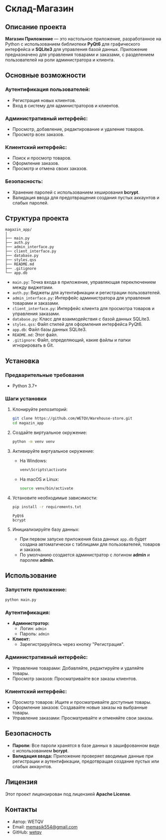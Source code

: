 # Склад-Магазин

## Описание проекта
**Магазин Приложение** — это настольное приложение, разработанное на Python с использованием библиотеки **PyQt6** для графического интерфейса и **SQLite3** для управления базой данных. Приложение предназначено для управления товарами и заказами, с разделением пользователей на роли администратора и клиента.

## Основные возможности

### Аутентификация пользователей:
- Регистрация новых клиентов.
- Вход в систему для администраторов и клиентов.

### Административный интерфейс:
- Просмотр, добавление, редактирование и удаление товаров.
- Просмотр всех заказов.

### Клиентский интерфейс:
- Поиск и просмотр товаров.
- Оформление заказов.
- Просмотр и отмена своих заказов.

### Безопасность:
- Хранение паролей с использованием хеширования **bcrypt**.
- Валидация ввода для предотвращения создания пустых аккаунтов и слабых паролей.

## Структура проекта

```
magazin_app/
│
├── main.py
├── auth.py
├── admin_interface.py
├── client_interface.py
├── database.py
├── styles.qss
├── README.md
├── .gitignore
└── app.db
```

- `main.py`: Точка входа в приложение, управляющая переключением между виджетами.
- `auth.py`: Виджеты для аутентификации и регистрации пользователей.
- `admin_interface.py`: Интерфейс администратора для управления товарами и заказами.
- `client_interface.py`: Интерфейс клиента для просмотра товаров и управления заказами.
- `database.py`: Класс для взаимодействия с базой данных SQLite3.
- `styles.qss`: Файл стилей для оформления интерфейса PyQt6.
- `app.db`: Файл базы данных SQLite3.
- `README.md`: Этот файл.
- `.gitignore`: Файл, определяющий, какие файлы и папки игнорировать в Git.

## Установка

### Предварительные требования
- Python 3.7+

### Шаги установки

1. Клонируйте репозиторий:
    ```bash
    git clone https://github.com/WETQV/Warehouse-store.git
    cd magazin_app
    ```

2. Создайте виртуальное окружение:
    ```bash
    python -m venv venv
    ```

3. Активируйте виртуальное окружение:
    - На Windows:
        ```bash
        venv\Scripts\activate
        ```
    - На macOS и Linux:
        ```bash
        source venv/bin/activate
        ```

4. Установите необходимые зависимости:
    ```bash
    pip install -r requirements.txt
    ```
    ```
    PyQt6
    bcrypt
    ```

5. Инициализируйте базу данных:
    - При первом запуске приложения база данных `app.db` будет создана автоматически с таблицами для пользователей, товаров и заказов. 
    - По умолчанию создается администратор с логином **admin** и паролем **admin**.

## Использование

### Запустите приложение:
```bash
python main.py
```

### Аутентификация:
- **Администратор:**
  - Логин: `admin`
  - Пароль: `admin`
- **Клиент:**
  - Зарегистрируйтесь через кнопку "Регистрация".

### Административный интерфейс:
- Управление товарами: Добавляйте, редактируйте и удаляйте товары.
- Просмотр заказов: Просматривайте все заказы клиентов.

### Клиентский интерфейс:
- Просмотр товаров: Ищите и просматривайте доступные товары.
- Оформление заказов: Создавайте новые заказы на выбранные товары.
- Управление заказами: Просматривайте и отменяйте свои заказы.

## Безопасность

- **Пароли:** Все пароли хранятся в базе данных в зашифрованном виде с использованием **bcrypt**.
- **Валидация ввода:** Приложение проверяет вводимые данные при регистрации и аутентификации, предотвращая создание пустых или слабых аккаунтов.

## Лицензия
Этот проект лицензирован под лицензией **Apache License**.

## Контакты
- Автор: WETQV
- Email: memasik554@gmail.com
- GitHub: [wetqv](https://github.com/wetqv)
